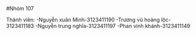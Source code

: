 #Nhóm 107

Thành viên:
-Nguyễn xuân Minh-3123411190
-Trương vũ hoàng lộc-3123411183
-Nguyễn trung nghĩa-3123411197
-Phan vinh khánh-3123411149
